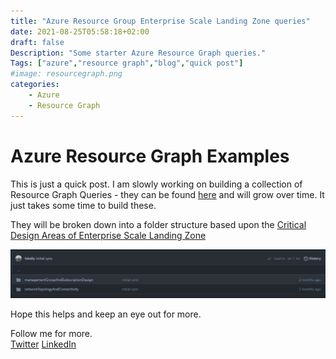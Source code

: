 ```yaml
---
title: "Azure Resource Group Enterprise Scale Landing Zone queries"
date: 2021-08-25T05:58:18+02:00
draft: false
Description: "Some starter Azure Resource Graph queries."
Tags: ["azure","resource graph","blog","quick post"]
#image: resourcegraph.png
categories: 
    - Azure
    - Resource Graph
---
```


# Azure Resource Graph Examples

This is just a quick post. I am slowly working on building a collection of Resource Graph Queries - they can be found [here](https://github.com/fskelly/azure-resource-graph/tree/main/enterpriseScale) and will grow over time. It just takes some time to build these.

They will be broken down into a folder structure based upon the [Critical Design Areas of Enterprise Scale Landing Zone](https://docs.microsoft.com/en-us/azure/cloud-adoption-framework/ready/enterprise-scale/design-guidelines)

![folderStructure](https://github.com/fskelly/flkelly-cloudblog/blob/main/public/images/blogImages/2021/azureresourcegraph/folderStructure.png?raw=true)

Hope this helps and keep an eye out for more.

Follow me for more.  
[Twitter](https://twitter.com/fskelly)
[LinkedIn](https://www.linkedin.com/in/fletcherkelly/)
